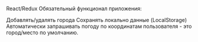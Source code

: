 React/Redux 
Обязательный функционал приложения:

Добавлять/удалять города
Сохранять локально данные (LocalStorage)
Автоматически запрашивать погоду по координатам пользователя - это город/место по умолчанию.